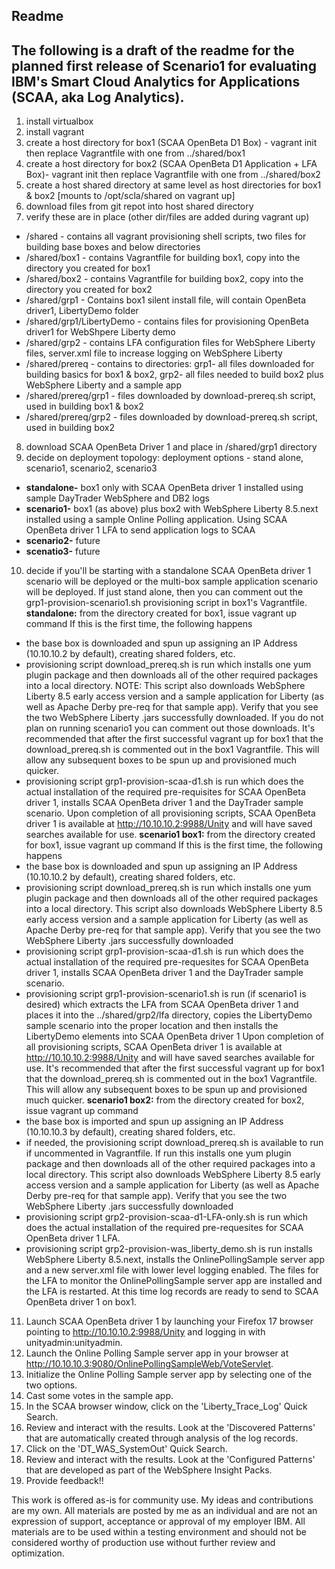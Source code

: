 Readme
--------------------
## The following is a draft of the readme for the planned first release of Scenario1 for evaluating IBM's Smart Cloud Analytics for Applications (SCAA, aka Log Analytics).  

1. install virtualbox
2. install vagrant
3. create a host directory for box1 (SCAA OpenBeta D1 Box) - vagrant init then replace Vagrantfile with one from ../shared/box1
4. create a host directory for box2 (SCAA OpenBeta D1 Application + LFA Box)- vagrant init then replace Vagrantfile with one from ../shared/box2
5. create a host shared directory at same level as host directories for box1 & box2 [mounts to /opt/scla/shared on vagrant up]
6. download files from git repot into host shared directory 
7. verify these are in place (other dir/files are added during vagrant up)
 - /shared - contains all vagrant provisioning shell scripts, two files for building base boxes and below directories
 - /shared/box1 - contains Vagrantfile for building box1, copy into the directory you created for box1
 - /shared/box2 - contains Vagrantfile for building box2, copy into the directory you created for box2
 - /shared/grp1 - Contains box1 silent install file, will contain OpenBeta driver1, LibertyDemo folder 
 - /shared/grp1/LibertyDemo - contains files for provisioning OpenBeta driver1 for WebShpere Liberty demo
 - /shared/grp2 - contains LFA configuration files for WebSphere Liberty files, server.xml file to increase logging on WebSphere Liberty
 - /shared/prereq - contains to directories: grp1- all files downloaded for building basics for box1 & box2, grp2- all files needed to build box2 plus WebSphere Liberty and a sample app
 - /shared/prereq/grp1 - files downloaded by download-prereq.sh script, used in building box1 & box2
 - /shared/prereq/grp2 - files downloaded by download-prereq.sh script, used in building box2
8. download SCAA OpenBeta Driver 1 and place in /shared/grp1 directory
9. decide on deployment topology: deployment options - stand alone, scenario1, scenario2, scenario3
 - **standalone-** box1 only with SCAA OpenBeta driver 1 installed using sample DayTrader WebSphere and DB2 logs
 - **scenario1-** box1 (as above) plus box2 with WebSphere Liberty 8.5.next installed using a sample Online Polling application. Using SCAA OpenBeta driver 1 LFA to send application logs to SCAA
 - **scenario2-** future
 - **scenatio3-** future
10. decide if you'll be starting with a standalone SCAA OpenBeta driver 1 scenario will be deployed or the multi-box sample application scenario will be deployed. If just stand alone, then you can comment out the grp1-provision-scenario1.sh provisioning script in box1's Vagrantfile.
 **standalone:** from the directory created for box1, issue vagrant up command
If this is the first time, the following happens
 - the base box is downloaded and spun up assigning an IP Address (10.10.10.2 by default), creating shared folders, etc.
 - provisioning script download_prereq.sh is run which installs one yum plugin package and then downloads all of the other required packages into a local directory. NOTE: This script also downloads WebSphere Liberty 8.5 early access version and a sample application for Liberty (as well as Apache Derby pre-req for that sample app). Verify that you see the two WebSphere Liberty .jars successfully downloaded. If you do not plan on running scenario1 you can comment out those downloads. It's recommended that after the first successful vagrant up for box1 that the download_prereq.sh is commented out in the box1 Vagrantfile. This will allow any subsequent boxes to be spun up and provisioned much quicker.
 - provisioning script grp1-provision-scaa-d1.sh is run which does the actual installation of the required pre-requisites for SCAA OpenBeta driver 1, installs SCAA OpenBeta driver 1 and the DayTrader sample scenario.
 Upon completion of all provisioning scripts, SCAA OpenBeta driver 1 is available at http://10.10.10.2:9988/Unity and will have saved searches available for use.
 **scenario1 box1:**  from the directory created for box1, issue vagrant up command
 If this is the first time, the following happens
 - the base box is downloaded and spun up assigning an IP Address (10.10.10.2 by default), creating shared folders, etc.
 - provisioning script download_prereq.sh is run which installs one yum plugin package and then downloads all of the other required packages into a local directory. This script also downloads WebSphere Liberty 8.5 early access version and a sample application for Liberty (as well as Apache Derby pre-req for that sample app). Verify that you see the two WebSphere Liberty .jars successfully downloaded
 - provisioning script grp1-provision-scaa-d1.sh is run which does the actual installation of the required pre-requesites for SCAA OpenBeta driver 1, installs SCAA OpenBeta driver 1 and the DayTrader sample scenario.
 - provisioning script grp1-provision-scenario1.sh is run (if scenario1 is desired) which extracts the LFA from SCAA OpenBeta driver 1 and places it into the ../shared/grp2/lfa directory, copies the LibertyDemo sample scenario into the proper location and then installs the LibertyDemo elements into SCAA OpenBeta driver 1
 Upon completion of all provisioning scripts, SCAA OpenBeta driver 1 is available at http://10.10.10.2:9988/Unity and will have saved searches available for use.
 It's recommended that after the first successful vagrant up for box1 that the download_prereq.sh is commented out in the box1 Vagrantfile. This will allow any subsequent boxes to be spun up and provisioned much quicker.
 **scenario1 box2:** from the directory created for box2, issue vagrant up command
 - the base box is imported and spun up assigning an IP Address (10.10.10.3 by default), creating shared folders, etc.
 - if needed, the provisioning script download_prereq.sh is available to run if uncommented in Vagrantfile. If run this installs one yum plugin package and then downloads all of the other required packages into a local directory. This script also downloads WebSphere Liberty 8.5 early access version and a sample application for Liberty (as well as Apache Derby pre-req for that sample app). Verify that you see the two WebSphere Liberty .jars successfully downloaded
 - provisioning script grp2-provision-scaa-d1-LFA-only.sh is run which does the actual installation of the required pre-requesites for SCAA OpenBeta driver 1 LFA.
 - provisioning script grp2-provision-was_liberty_demo.sh is run installs WebSphere Liberty 8.5.next, installs the OnlinePollingSample server app and a new server.xml file with lower level logging enabled. The files for the LFA to monitor the OnlinePollingSample server app are installed and the LFA is restarted. At this time log records are ready to send to SCAA OpenBeta driver 1 on box1.
11. Launch SCAA OpenBeta driver 1 by launching your Firefox 17 browser pointing to http://10.10.10.2:9988/Unity and logging in with unityadmin:unityadmin.
12. Launch the Online Polling Sample server app in your browser at http://10.10.10.3:9080/OnlinePollingSampleWeb/VoteServlet.
13. Initialize the Online Polling Sample server app by selecting one of the two options.
14. Cast some votes in the sample app.
15. In the SCAA browser window, click on the 'Liberty_Trace_Log' Quick Search.
16. Review and interact with the results. Look at the 'Discovered Patterns' that are automatically created through analysis of the log records.
17. Click on the 'DT_WAS_SystemOut' Quick Search.
18. Review and interact with the results. Look at the 'Configured Patterns' that are developed as part of the WebSphere Insight Packs. 
19. Provide feedback!!


This work is offered as-is for community use. My ideas and contributions are my own. All materials are posted by me as an individual and are not an expression of support, acceptance or approval of my employer IBM. All materials are to be used within a testing environment and should not be considered worthy of production use without further review and optimization.
